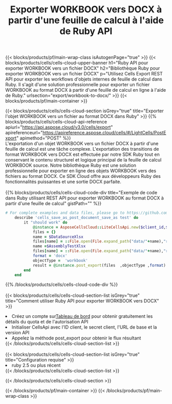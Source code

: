 ﻿---
title:  Exporter WORKBOOK vers DOCX à partir d'une feuille de calcul à l'aide de Ruby API
description:  Aspose.Cells Cloud REST API prend en charge l'exportation de fichiers au format {0} vers {1} à l'aide de {2}.
url: /fr/ruby/export/workbook-to-docx/
---
{{< blocks/products/pf/main-wrap-class isAutogenPage="true" >}}
{{< blocks/products/cells/cells-cloud-upper-banner h1="Ruby API pour exporter WORKBOOK vers un fichier DOCX" h2="Bibliothèque Ruby pour exporter WORKBOOK vers un fichier DOCX" p="Utilisez Cells Export REST API pour exporter les workflows d\'objets internes de feuille de calcul dans Ruby. Il s\'agit d\'une solution professionnelle pour exporter un fichier WORKBOOK au format DOCX à partir d\'une feuille de calcul en ligne à l\'aide de Ruby." urlsection="export/workbook-to-docx/" >}}
{{< blocks/products/pf/main-container >}}

{{< blocks/products/cells/cells-cloud-section isGrey="true" title="Exporter l\'objet WORKBOOK vers un fichier au format DOCX dans Ruby" >}}
{{% blocks/products/cells/cells-cloud-api-reference apiurl="https://api.aspose.cloud/v3.0/cells/export" apireferenceurl="https://apireference.aspose.cloud/cells/#/LightCells/PostExport" apimethod="POST" %}}
<br/>
L'exportation d'un objet WORKBOOK vers un fichier DOCX à partir d'une feuille de calcul est une tâche complexe. L'exportation des transitions de format WORKBOOK vers DOCX est effectuée par notre SDK Ruby tout en conservant le contenu structurel et logique principal de la feuille de calcul WORKBOOK source. Notre bibliothèque Ruby est une solution professionnelle pour exporter en ligne des objets WORKBOOK vers des fichiers au format DOCX. Ce SDK Cloud offre aux développeurs Ruby des fonctionnalités puissantes et une sortie DOCX parfaite.
<br/>
<br/>
{{% blocks/products/cells/cells-cloud-code-div title="Exemple de code dans Ruby utilisant REST API pour exporter WORKBOOK au format DOCX à partir d\'une feuille de calcul" gistPath="" %}}
  
```ruby
# For complete examples and data files, please go to https://github.com/aspose-cells-cloud/aspose-cells-cloud-ruby/
    describe 'cells_save_as_post_document_save_as test' do
        it "should work" do
            @instance = AsposeCellsCloud::LiteCellsApi.new($client_id,$client_secret,"v3.0","https://api.aspose.cloud/")
            files = {}      
            name = $DataSourceXlsx
            files[name] = ::File.open(File.expand_path("data/"+name),"r") 
            name =$AssemblyTestXlsx 
            files[name] = ::File.open(File.expand_path("data/"+name),"r")
            format = 'docx'
            objectType =  'workbook'
            result = @instance.post_export(files  ,objectType ,format)    
        end
    end
```
   
{{% /blocks/products/cells/cells-cloud-code-div %}}
<br/>
<br/>
{{< blocks/products/cells/cells-cloud-section-list isGrey="true" title="Comment utiliser Ruby API pour exporter WORKBOOK vers DOCX" >}}
<li> Créez un compte sur<a href="https://dashboard.aspose.cloud/">Tableau de bord</a> pour obtenir gratuitement les détails du quota et de l'autorisation API</li>
<li>Initialiser CellsApi avec l'ID client, le secret client, l'URL de base et la version API</li>
<li>Appelez la méthode post_export pour obtenir le flux résultant</li>
{{< /blocks/products/cells/cells-cloud-section-list >}}
<br/>
<br/>
{{< blocks/products/cells/cells-cloud-section-list isGrey="true" title="Configuration requise" >}}
<li>ruby 2.5 ou plus récent</li>
{{< /blocks/products/cells/cells-cloud-section-list >}}

{{< /blocks/products/cells/cells-cloud-section >}}

{{< /blocks/products/pf/main-container >}}
{{< /blocks/products/pf/main-wrap-class >}}
